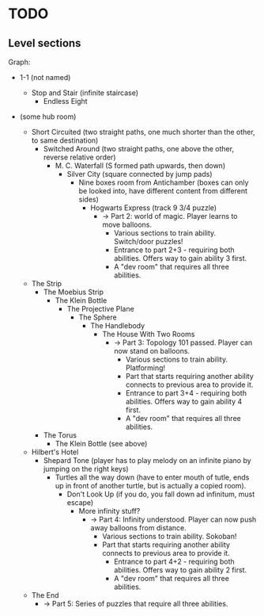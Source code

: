 # TODO

## Level sections

Graph:

* 1-1 (not named)
  * Stop and Stair (infinite staircase)
    * Endless Eight

* (some hub room)
  * Short Circuited (two straight paths, one much shorter than the other, to same destination)
    * Switched Around (two straight paths, one above the other, reverse relative order)
      * M. C. Waterfall (S formed path upwards, then down)
        * Silver City (square connected by jump pads)
          * Nine boxes room from Antichamber (boxes can only be looked into, have different content from different sides)
            * Hogwarts Express (track 9 3/4 puzzle)
              * -> Part 2: world of magic. Player learns to move balloons.
                * Various sections to train ability. Switch/door puzzles!
                * Entrance to part 2+3 - requiring both abilities. Offers way to gain ability 3 first.
                * A "dev room" that requires all three abilities.
  * The Strip
    * The Moebius Strip
      * The Klein Bottle
        * The Projective Plane
          * The Sphere
            * The Handlebody
              * The House With Two Rooms
                * -> Part 3: Topology 101 passed. Player can now stand on balloons.
                  * Various sections to train ability. Platforming!
                  * Part that starts requiring another ability connects to previous area to provide it.
                  * Entrance to part 3+4 - requiring both abilities. Offers way to gain ability 4 first.
                  * A "dev room" that requires all three abilities.
    * The Torus
      * The Klein Bottle (see above)
  * Hilbert's Hotel
    * Shepard Tone (player has to play melody on an infinite piano by jumping on the right keys)
      * Turtles all the way down (have to enter mouth of tutle, ends up in front of another turtle, but is actually a copied room).
        * Don't Look Up (if you do, you fall down ad infinitum, must escape)
          * More infinity stuff?
            * -> Part 4: Infinity understood. Player can now push away balloons from distance.
              * Various sections to train ability. Sokoban!
              * Part that starts requiring another ability connects to previous area to provide it.
                * Entrance to part 4+2 - requiring both abilities. Offers way to gain ability 2 first.
                * A "dev room" that requires all three abilities.
  * The End
    * -> Part 5: Series of puzzles that require all three abilities.
